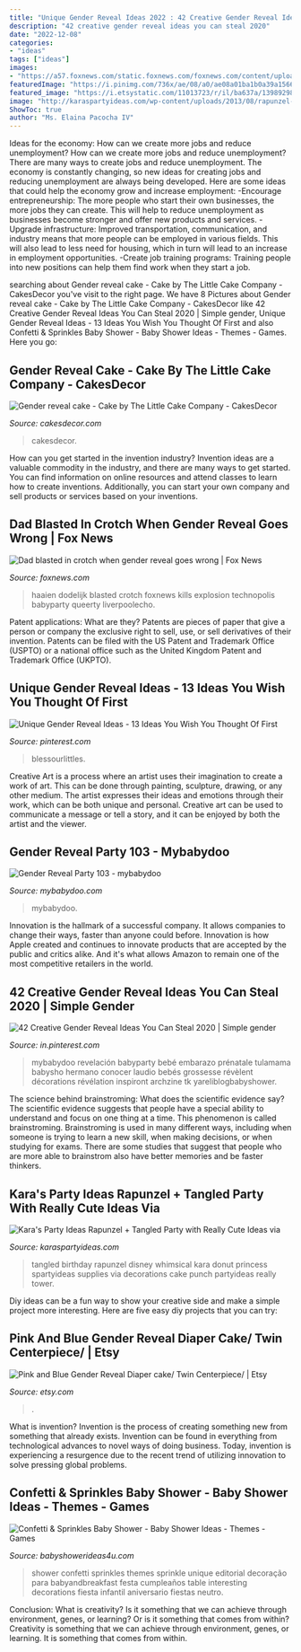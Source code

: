 ```yaml
---
title: "Unique Gender Reveal Ideas 2022 : 42 Creative Gender Reveal Ideas You Can Steal 2020"
description: "42 creative gender reveal ideas you can steal 2020"
date: "2022-12-08"
categories:
- "ideas"
tags: ["ideas"]
images:
- "https://a57.foxnews.com/static.foxnews.com/foxnews.com/content/uploads/2021/02/931/524/gender-reveal-istock.jpg?ve=1&amp;tl=1"
featuredImage: "https://i.pinimg.com/736x/ae/08/a0/ae08a01ba1b0a39a1566db9ab97fd6af.jpg"
featured_image: "https://i.etsystatic.com/11013723/r/il/ba637a/1398929845/il_1588xN.1398929845_gdwm.jpg"
image: "http://karaspartyideas.com/wp-content/uploads/2013/08/rapunzel-21.jpg"
ShowToc: true
author: "Ms. Elaina Pacocha IV"
---
```



Ideas for the economy: How can we create more jobs and reduce unemployment?
How can we create more jobs and reduce unemployment?
There are many ways to create jobs and reduce unemployment. The economy is constantly changing, so new ideas for creating jobs and reducing unemployment are always being developed. Here are some ideas that could help the economy grow and increase employment: 
-Encourage entrepreneurship: The more people who start their own businesses, the more jobs they can create. This will help to reduce unemployment as businesses become stronger and offer new products and services. 
-Upgrade infrastructure: Improved transportation, communication, and industry means that more people can be employed in various fields. This will also lead to less need for housing, which in turn will lead to an increase in employment opportunities. 
-Create job training programs: Training people into new positions can help them find work when they start a job.

	

		
searching about Gender reveal cake - Cake by The Little Cake Company - CakesDecor you've visit to the right page. We have 8 Pictures about Gender reveal cake - Cake by The Little Cake Company - CakesDecor like 42 Creative Gender Reveal Ideas You Can Steal 2020 | Simple gender, Unique Gender Reveal Ideas - 13 Ideas You Wish You Thought Of First and also Confetti &amp; Sprinkles Baby Shower - Baby Shower Ideas - Themes - Games. Here you go:
		
    
## Gender Reveal Cake - Cake By The Little Cake Company - CakesDecor

<img loading=lazy src="https://pic.cakesdecor.com/m/ouaevixjakcxrvkor77e.jpg" onerror="this.onerror=null;this.src='https://tse3.mm.bing.net/th?id=OIP.Btm6hdfYVowp92szfhLzywHaLN&amp;pid=15.1';" alt="Gender reveal cake - Cake by The Little Cake Company - CakesDecor">

_Source: cakesdecor.com_

>cakesdecor. 

	

How can you get started in the invention industry?
Invention ideas are a valuable commodity in the industry, and there are many ways to get started. You can find information on online resources and attend classes to learn how to create inventions. Additionally, you can start your own company and sell products or services based on your inventions.

    
## Dad Blasted In Crotch When Gender Reveal Goes Wrong | Fox News

<img loading=lazy src="https://a57.foxnews.com/static.foxnews.com/foxnews.com/content/uploads/2021/02/931/524/gender-reveal-istock.jpg?ve=1&amp;tl=1" onerror="this.onerror=null;this.src='https://tse3.mm.bing.net/th?id=OIP.louJ8Yj8JOjW9YSVcRQPOwHaEK&amp;pid=15.1';" alt="Dad blasted in crotch when gender reveal goes wrong | Fox News">

_Source: foxnews.com_

>haaien dodelijk blasted crotch foxnews kills explosion technopolis babyparty queerty liverpoolecho. 

	

Patent applications: What are they?
Patents are pieces of paper that give a person or company the exclusive right to sell, use, or sell derivatives of their invention. Patents can be filed with the US Patent and Trademark Office (USPTO) or a national office such as the United Kingdom Patent and Trademark Office (UKPTO).

    
## Unique Gender Reveal Ideas - 13 Ideas You Wish You Thought Of First

<img loading=lazy src="https://i.pinimg.com/736x/22/7e/9a/227e9a8423bba63b11a67f3c9bcbe1b4.jpg" onerror="this.onerror=null;this.src='https://tse2.mm.bing.net/th?id=OIP.1zSfmbu265Zj44iA24iNYAHaLH&amp;pid=15.1';" alt="Unique Gender Reveal Ideas - 13 Ideas You Wish You Thought Of First">

_Source: pinterest.com_

>blessourlittles. 

	

Creative Art is a process where an artist uses their imagination to create a work of art. This can be done through painting, sculpture, drawing, or any other medium. The artist expresses their ideas and emotions through their work, which can be both unique and personal. Creative art can be used to communicate a message or tell a story, and it can be enjoyed by both the artist and the viewer.

    
## Gender Reveal Party 103 - Mybabydoo

<img loading=lazy src="https://i0.wp.com/mybabydoo.com/wp-content/uploads/2017/05/Gender-reveal-party-103.jpg?fit=621%2C960&amp;ssl=1" onerror="this.onerror=null;this.src='https://tse3.mm.bing.net/th?id=OIP.l0ii-sYVwf-f_NkBgRB5TAHaLc&amp;pid=15.1';" alt="Gender Reveal Party 103 - mybabydoo">

_Source: mybabydoo.com_

>mybabydoo. 

	

Innovation is the hallmark of a successful company. It allows companies to change their ways, faster than anyone could before. Innovation is how Apple created and continues to innovate products that are accepted by the public and critics alike. And it's what allows Amazon to remain one of the most competitive retailers in the world.

    
## 42 Creative Gender Reveal Ideas You Can Steal 2020 | Simple Gender

<img loading=lazy src="https://i.pinimg.com/736x/ae/08/a0/ae08a01ba1b0a39a1566db9ab97fd6af.jpg" onerror="this.onerror=null;this.src='https://tse2.mm.bing.net/th?id=OIP.RuO96j5ingFlUaDMZ1O_5AHaNL&amp;pid=15.1';" alt="42 Creative Gender Reveal Ideas You Can Steal 2020 | Simple gender">

_Source: in.pinterest.com_

>mybabydoo revelación babyparty bebé embarazo prénatale tulamama babysho hermano conocer laudio bebés grossesse révèlent décorations révélation inspiront archzine tk yareliblogbabyshower. 

	

The science behind brainstroming: What does the scientific evidence say?
The scientific evidence suggests that people have a special ability to understand and focus on one thing at a time. This phenomenon is called brainstroming. Brainstroming is used in many different ways, including when someone is trying to learn a new skill, when making decisions, or when studying for exams. There are some studies that suggest that people who are more able to brainstrom also have better memories and be faster thinkers.

    
## Kara&#039;s Party Ideas Rapunzel + Tangled Party With Really Cute Ideas Via

<img loading=lazy src="http://karaspartyideas.com/wp-content/uploads/2013/08/rapunzel-21.jpg" onerror="this.onerror=null;this.src='https://tse4.mm.bing.net/th?id=OIP.fcLGeNTXPmvE-CJv4Rz3OgHaLK&amp;pid=15.1';" alt="Kara&#039;s Party Ideas Rapunzel + Tangled Party with Really Cute Ideas via">

_Source: karaspartyideas.com_

>tangled birthday rapunzel disney whimsical kara donut princess spartyideas supplies via decorations cake punch partyideas really tower. 

	

Diy ideas can be a fun way to show your creative side and make a simple project more interesting. Here are five easy diy projects that you can try: 

    
## Pink And Blue Gender Reveal Diaper Cake/ Twin Centerpiece/ | Etsy

<img loading=lazy src="https://i.etsystatic.com/11013723/r/il/ba637a/1398929845/il_1588xN.1398929845_gdwm.jpg" onerror="this.onerror=null;this.src='https://tse2.mm.bing.net/th?id=OIP.eDrDrpV7doBx5AmrPwkgkAHaJ6&amp;pid=15.1';" alt="Pink and Blue Gender Reveal Diaper cake/ Twin Centerpiece/ | Etsy">

_Source: etsy.com_

>. 

	

What is invention?
Invention is the process of creating something new from something that already exists. Invention can be found in everything from technological advances to novel ways of doing business. Today, invention is experiencing a resurgence due to the recent trend of utilizing innovation to solve pressing global problems.

    
## Confetti &amp; Sprinkles Baby Shower - Baby Shower Ideas - Themes - Games

<img loading=lazy src="http://www.babyshowerideas4u.com/wp-content/uploads/2015/11/Confetti-Sprinkles-Baby-Shower-dessert-table-decorations-366x550.jpg" onerror="this.onerror=null;this.src='https://tse1.mm.bing.net/th?id=OIP.WzqBb3mODD3D5z88FcEvygAAAA&amp;pid=15.1';" alt="Confetti &amp; Sprinkles Baby Shower - Baby Shower Ideas - Themes - Games">

_Source: babyshowerideas4u.com_

>shower confetti sprinkles themes sprinkle unique editorial decoração para babyandbreakfast festa cumpleaños table interesting decorations fiesta infantil aniversario fiestas neutro. 

	

Conclusion: What is creativity? Is it something that we can achieve through environment, genes, or learning? Or is it something that comes from within?
Creativity is something that we can achieve through environment, genes, or learning. It is something that comes from within.

